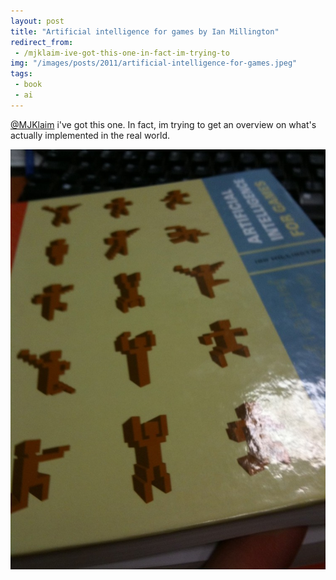 ```yaml
---
layout: post
title: "Artificial intelligence for games by Ian Millington"
redirect_from:
 - /mjklaim-ive-got-this-one-in-fact-im-trying-to
img: "/images/posts/2011/artificial-intelligence-for-games.jpeg"
tags:
 - book
 - ai
---
```


[@MJKlaim](http://twitter.com/mjklaim) i've got this one. In fact, im trying to get an overview on what's actually implemented in the real world.

![Artificial Intelligence for games](/images/posts/2011/artificial-intelligence-for-games.jpeg)
